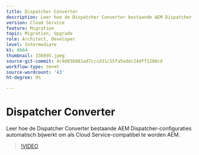 ```yaml
---
title: Dispatcher Converter
description: Leer hoe de Dispatcher Converter bestaande AEM Dispatcher-configuraties automatisch bijwerkt om als Cloud Service-compatibel te worden AEM.
version: Cloud Service
feature: Migration
topic: Migration, Upgrade
role: Architect, Developer
level: Intermediate
kt: 8664
thumbnail: 336695.jpeg
source-git-commit: 4c9d836881ad7cccd31c55fa5eddc24dff1200cd
workflow-type: tm+mt
source-wordcount: '43'
ht-degree: 9%

---
```



# Dispatcher Converter

Leer hoe de Dispatcher Converter bestaande AEM Dispatcher-configuraties automatisch bijwerkt om als Cloud Service-compatibel te worden AEM.

>[!VIDEO](https://video.tv.adobe.com/v/336695/?quality=12&learn=on)
